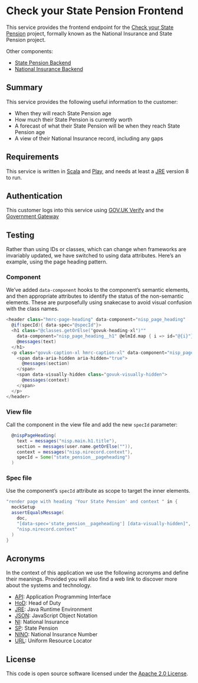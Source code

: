 # Check your State Pension Frontend

This service provides the frontend endpoint for the [Check your State Pension] project, formally known as the National Insurance and State Pension project.

Other components:
- [State Pension Backend](https://github.com/hmrc/state-pension)
- [National Insurance Backend](https://github.com/hmrc/national-insurance-record)

## Summary

This service provides the following useful information to the customer:

- When they will reach State Pension age
- How much their State Pension is currently worth
- A forecast of what their State Pension will be when they reach State Pension age
- A view of their National Insurance record, including any gaps

## Requirements

This service is written in [Scala](http://www.scala-lang.org/) and [Play](http://playframework.com/), and needs at least a [JRE] version 8 to run.

## Authentication

This customer logs into this service using [GOV.UK Verify](https://www.gov.uk/government/publications/introducing-govuk-verify/introducing-govuk-verify) and the [Government Gateway](https://www.gov.uk/government-gateway)

## Testing

Rather than using IDs or classes, which can change when frameworks are invariably updated, we have switched to using data attributes. Here’s an example, using the page heading pattern.

### Component

We’ve added `data-component` hooks to the component’s semantic elements, and then appropriate attributes to identify the status of the non-semantic elements. These are purposefully using snakecase to avoid visual confusion with the class names.

```scala
<header class="hmrc-page-heading" data-component="nisp_page_heading"
  @if(specId){ data-spec="@specId"}>
  <h1 class="@classes.getOrElse("govuk-heading-xl")""
    data-component="nisp_page_heading__h1" @elmId.map { i => id="@{i}"}>
    @messages(text)
  </h1>
  <p class="govuk-caption-xl hmrc-caption-xl" data-component="nisp_page_heading__p">
    <span data-aria-hidden aria-hidden="true">
      @messages(section)
    </span>
    <span data-visually-hidden class="govuk-visually-hidden">
      @messages(context)
    </span>
  </p>
</header>
```

### View file

Call the component in the view file and add the new `specId` parameter:

```scala
  @nispPageHeading(
    text = messages("nisp.main.h1.title"),
    section = messages(user.name.getOrElse("")),
    context = messages("nisp.nirecord.context"),
    specId = Some("state_pension__pageheading")
  )
```

### Spec file

Use the component’s `specId` attribute as scope to target the inner elements.

```scala
"render page with heading 'Your State Pension' and context " in {
  mockSetup
  assertEqualsMessage(
    doc,
    "[data-spec='state_pension__pageheading'] [data-visually-hidden]",
    "nisp.nirecord.context"
  )
}
```

## Acronyms

In the context of this application we use the following acronyms and define their
meanings. Provided you will also find a web link to discover more about the systems
and technology.

- [API]: Application Programming Interface
- [HoD]: Head of Duty
- [JRE]: Java Runtime Environment
- [JSON]: JavaScript Object Notation
- [NI]: National Insurance
- [SP]: State Pension
- [NINO]: National Insurance Number
- [URL]: Uniform Resource Locator

## License

This code is open source software licensed under the [Apache 2.0 License]("http://www.apache.org/licenses/LICENSE-2.0.html").

[NPS]: http://www.publications.parliament.uk/pa/cm201012/cmselect/cmtreasy/731/73107.htm
[HoD]: http://webarchive.nationalarchives.gov.uk/+/http://www.hmrc.gov.uk/manuals/sam/samglossary/samgloss249.htm
[NINO]: http://www.hmrc.gov.uk/manuals/nimmanual/nim39110.htm
[NI]: https://www.gov.uk/national-insurance/overview
[JRE]: http://www.oracle.com/technetwork/java/javase/overview/index.html
[API]: https://en.wikipedia.org/wiki/Application_programming_interface
[URL]: https://en.wikipedia.org/wiki/Uniform_Resource_Locator
[SP]: https://www.gov.uk/new-state-pension/overview
[JSON]: http://json.org/
[Check your State Pension]:https://www.gov.uk/check-state-pension
